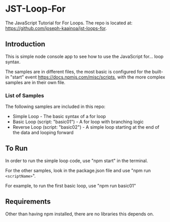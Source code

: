 # JST-Loop-For

The JavaScript Tutorial for For Loops.  The repo is located at: <https://github.com/joseph-kaainoa/jst-loops-for>.

## Introduction

This is simple node console app to see how to use the JavaScript for... loop syntax.

The samples are in different files, the most basic is configured for the built-in "start" event <https://docs.npmjs.com/misc/scripts>, with the more complex samples are in their own file.

### List of Samples

The following samples are included in this repo:

* Simple Loop - The basic syntax of a for loop
* Basic Loop (script: "basic01") - A for loop with branching logic
* Reverse Loop (script: "basic02") - A simple loop starting at the end of the data and looping forward

## To Run

In order to run the simple loop code, use "npm start" in the terminal.

For the other samples, look in the package.json file and use "npm run `<scriptName>`".

For example, to run the first basic loop, use "npm run basic01"

## Requirements

Other than having npm installed, there are no libraries this depends on.
